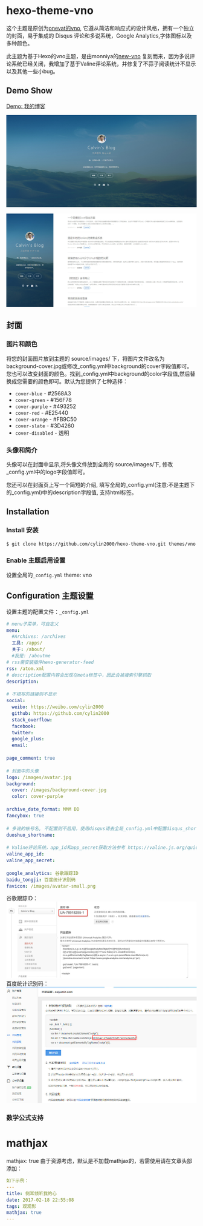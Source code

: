 hexo-theme-vno
========

这个主题是原创为[onevat的vno](https://github.com/onevcat/vno), 它遵从简洁和响应式的设计风格，拥有一个独立的封面，易于集成的 Disqus 评论和多说系统，Google Analytics,字体图标以及多种颜色。

此主题为基于Hexo的vno主题，是由monniya的[new-vno](https://github.com/monniya/hexo-theme-new-vno.git) 复刻而来，因为多说评论系统已经关闭，我增加了基于Valine评论系统，并修复了不蒜子阅读统计不显示以及其他一些小bug。

## Demo Show

[Demo: 我的博客](https://caiyunlin.com)

![主页封面](source/images/show/home.jpg)

![文章列表](source/images/show/list.jpg)

## 封面

### 图片和颜色

将您的封面图片放到主题的 source/images/ 下，将图片文件改名为background-cover.jpg或修改_config.yml中background的cover字段值即可。您也可以改变封面的颜色。找到_config.yml中background的color字段值,然后替换成您需要的颜色即可。默认为您提供了七种选择：

* `cover-blue` - #2568A3
* `cover-green` - #156F78
* `cover-purple` - #493252
* `cover-red` - #E25440
* `cover-orange` - #FB9C50
* `cover-slate` - #3D4260
* `cover-disabled` - 透明

### 头像和简介

头像可以在封面中显示,将头像文件放到全局的 source/images/下, 修改_config.yml中的logo字段值即可。

您还可以在封面页上写一个简短的介绍, 填写全局的_config.yml(注意:不是主题下的_config.yml)中的description字段值, 支持html标签。


## Installation

### Install 安装

``` bash  
$ git clone https://github.com/cylin2000/hexo-theme-vno.git themes/vno
```

### Enable 主题启用设置

设置全局的<code>_config.yml</code>
theme: vno

## Configuration 主题设置
设置主题的配置文件：<code>_config.yml</code>

```yml
# menu子菜单，可自定义
menu:
  #Archives: /archives
  工具: /apps/
  关于: /about/
  #我是: /aboutme
# rss需安装插件hexo-generator-feed
rss: /atom.xml
# description配置内容会出现在meta标签中，因此会被搜索引擎抓取
description: 

# 不填写的链接则不显示
social:
  weibo: https://weibo.com/cylin2000
  github: https://github.com/cylin2000
  stack_overflow: 
  facebook: 
  twitter: 
  google_plus: 
  email:

page_comment: true

# 封面中的头像
logo: /images/avatar.jpg
background:
  cover: /images/background-cover.jpg
  color: cover-purple

archive_date_format: MMM DD
fancybox: true

# 多说的帐号名, 不配置则不启用，使用disqus请去全局_config.yml中配置disqus_shortname
duoshuo_shortname: 

# Valine评论系统，app_id和app_secret获取方法参考 https://valine.js.org/quickstart.html
valine_app_id: 
valine_app_secret: 

google_analytics: 谷歌跟踪ID
baidu_tongji: 百度统计识别码
favicon: /images/avatar-small.png
```
谷歌跟踪ID：
![谷歌统计](source/images/show/google-analytics.jpg)
百度统计识别码：
![百度统计](source/images/show/baidu_tongji.jpg)

### 数学公式支持

# mathjax
mathjax: true
由于资源考虑，默认是不加载mathjax的，若需使用请在文章头部添加：
```yml
如下示例：
---
title: 侧耳倾听我的心
date: 2017-02-18 22:55:08
tags: 观观影
mathjax: true
---
```